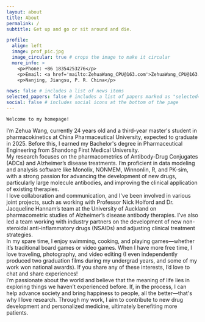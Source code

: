 ```yaml
---
layout: about
title: About
permalink: /
subtitle: Get up and go or sit around and die.

profile:
  align: left
  image: prof_pic.jpg
  image_circular: true # crops the image to make it circular
  more_info: >
    <p>Phone: +86 18354253276</p>
    <p>Email: <a href='mailto:ZehuaWang_CPU@163.com'>ZehuaWang_CPU@163.com</a></p>
    <p>Nanjing, Jiangsu, P. R. China</p>

news: false # includes a list of news items
selected_papers: false # includes a list of papers marked as "selected={true}"
social: false # includes social icons at the bottom of the page
---
```


`Welcome to my homepage!`

I’m Zehua Wang, currently 24 years old and a third-year master's student in pharmacokinetics at China Pharmaceutical University, expected to graduate in 2025. Before this, I earned my Bachelor's degree in Pharmaceutical Engineering from Shandong First Medical University.    
My research focuses on the pharmacometrics of Antibody-Drug Conjugates (ADCs) and Alzheimer’s disease treatments. I’m proficient in data modeling and analysis software like Monolix, NONMEM, Winnonlin, R, and PK-sim, with a strong passion for advancing the development of new drugs, particularly large molecule antibodies, and improving the clinical application of existing therapies.    
I love collaboration and communication, and I've been involved in various joint projects, such as working with Professor Nick Holford and Dr. Jacqueline Hannam’s team at the University of Auckland on pharmacometric studies of Alzheimer’s disease antibody therapies. I’ve also led a team working with industry partners on the development of new non-steroidal anti-inflammatory drugs (NSAIDs) and adjusting clinical treatment strategies.    
In my spare time, I enjoy swimming, cooking, and playing games—whether it’s traditional board games or video games. When I have more free time, I love traveling, photography, and video editing (I even independently produced two graduation films during my undergrad years, and some of my work won national awards). If you share any of these interests, I’d love to chat and share experiences!    
I’m passionate about the world and believe that the meaning of life lies in exploring things we haven’t experienced before. If, in the process, I can help advance society and bring happiness to people, all the better—that's why I love research. Through my work, I aim to contribute to new drug development and personalized medicine, ultimately benefiting more patients.
